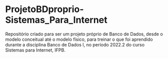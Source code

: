 # ProjetoBDproprio-Sistemas_Para_Internet
Repositório criado para ser um projeto próprio de Banco de Dados, desde o modelo conceitual até o modelo físico, para treinar o que foi aprendido durante a disciplina Banco de Dados l, no período 2022.2 do curso Sistemas para Internet, IFPB.
